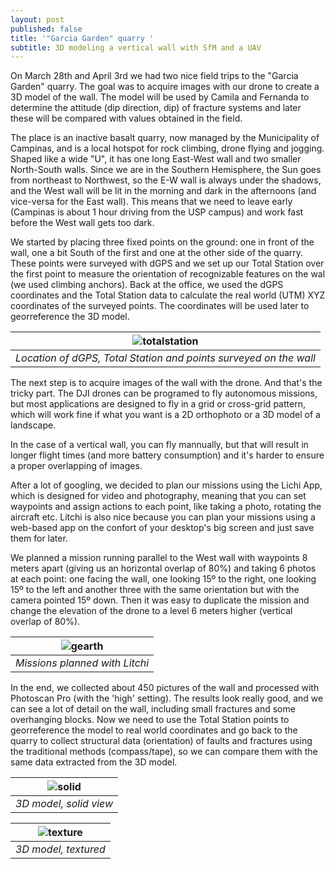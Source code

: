 ```yaml
---
layout: post
published: false
title: '"Garcia Garden" quarry '
subtitle: 3D modeling a vertical wall with SfM and a UAV
---
```


On March 28th and April 3rd we had two nice field trips to the "Garcia Garden" quarry. The goal was to acquire images with our drone to create a 3D model of the wall. The model will be used by Camila and Fernanda to determine the attitude (dip direction, dip) of fracture systems and later these will be compared with values obtained in the field. 

The place is an inactive basalt quarry, now managed by the Municipality of Campinas, and is a local hotspot for rock climbing, drone flying and jogging. Shaped like a wide "U", it has one long East-West wall and two smaller North-South walls. Since we are in the Southern Hemisphere, the Sun goes from northeast to Northwest, so the E-W wall is always under the shadows, and the West wall will be lit in the morning and dark in the afternoons (and vice-versa for the East wall). This means that we need to leave early (Campinas is about 1 hour driving from the USP campus) and work fast before the West wall gets too dark. 

We started by placing three fixed points on the ground: one in front of the wall, one a bit South of the first and one at the other side of the quarry. These points were surveyed with dGPS and we set up our Total Station over the first point to measure the orientation of recognizable features on the wal (we used climbing anchors). Back at the office, we used the dGPS coordinates and the Total Station data to calculate the real world (UTM) XYZ coordinates of the surveyed points. The coordinates will be used later to georreference the 3D model.  

| ![totalstation]({{site.baseurl}}/img/total_station.jpg) |
|:--:| 
| *Location of dGPS, Total Station and points surveyed on the wall* |

The next step is to acquire images of the wall with the drone. And that's the tricky part. The DJI drones can be programed to fly autonomous missions, but most applications are designed to fly in a grid or cross-grid pattern, which will work fine if what you want is a 2D orthophoto or a 3D model of a landscape. 

In the case of a vertical wall, you can fly mannually, but that will result in longer flight times (and more battery consumption) and it's harder to ensure a proper overlapping of images. 

After a lot of googling, we decided to plan our missions using the Lichi App, which is designed for video and photography, meaning that you can set waypoints and assign actions to each point, like taking a photo, rotating the aircraft etc. Litchi is also nice because you can plan your missions using a web-based app on the confort of your desktop's big screen and just save them for later. 

We planned a mission running parallel to the West wall with waypoints 8 meters apart (giving us an horizontal overlap of 80%) and taking 6 photos at each point: one facing the wall, one looking 15º to the right, one looking 15º to the left and another three with the same orientation but with the camera pointed 15º down. Then it was easy to duplicate the mission and change the elevation of the drone to a level 6 meters higher (vertical overlap of 80%).  

| ![gearth]({{site.baseurl}}/img/gearth_3d.png) |
|:--:| 
| *Missions planned with Litchi* |


In the end, we collected about 450 pictures of the wall and processed with Photoscan Pro (with the 'high' setting). The results look really good, and we can see a lot of detail on the wall, including small fractures and some overhanging blocks. Now we need to use the Total Station points to georreference the model to real world coordinates and go back to the quarry to collect structural data (orientation) of faults and fractures using the traditional methods (compass/tape), so we can compare them with the same data extracted from the 3D model. 

|![solid]({{site.baseurl}}/img/garcia_high_solid.jpg)|
|:--:| 
| *3D model, solid view* |  



| ![texture]({{site.baseurl}}/img/garcia_high_texture.jpg)|
|:--:| 
| *3D model, textured* |

